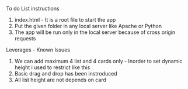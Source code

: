 To do List instructions

1. index.html  - It is a root file to start the app
2. Put the given folder in any local server like Apache or Python
3. The app will be run only in the local server because of cross origin requests


Leverages - Known Issues

1. We can add maximum 4 list and 4 cards only - Inorder to set dynamic height i used to restrict like this
2. Basic drag and drop has been instroduced
3. All list height are not depends on card

